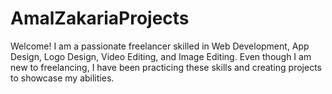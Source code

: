 # AmalZakariaProjects
Welcome!   I am a passionate freelancer skilled in Web Development, App Design, Logo Design, Video Editing, and Image Editing.    Even though I am new to freelancing, I have been practicing these skills and creating projects to showcase my abilities.
